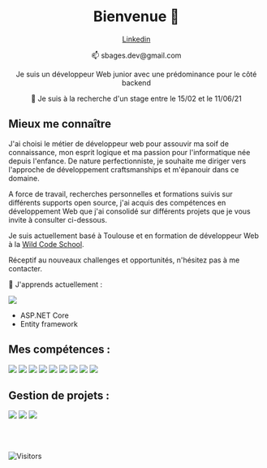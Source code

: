 <h1 align="center">Bienvenue 👋</h1>

<p align="center"><a href="https://www.linkedin.com/in/sebastienbages">Linkedin</a></p>
<p align="center">📫 sbages.dev@gmail.com</p>

<p align="center">Je suis un développeur Web junior avec une prédominance pour le côté backend</p>

<p align="center">💼 Je suis à la recherche d'un stage entre le 15/02 et le 11/06/21</p>

## Mieux me connaître

J'ai choisi le métier de développeur web pour assouvir ma soif de connaissance, mon esprit logique et ma passion pour l'informatique née depuis l'enfance. De nature perfectionniste, je souhaite me diriger vers l'approche de développement craftsmanships et m'épanouir dans ce domaine.

A force de travail, recherches personnelles et formations suivis sur différents supports open source, j'ai acquis des compétences en développement Web que j'ai consolidé sur différents projets que je vous invite à consulter ci-dessous.

Je suis actuellement basé à Toulouse et en formation de développeur Web à la [Wild Code School](https://www.wildcodeschool.com/fr-FR/campus/toulouse).

Réceptif au nouveaux challenges et opportunités, n'hésitez pas à me contacter.

🌱 J'apprends actuellement :

<img src="https://img.icons8.com/color/48/000000/c-sharp-logo.png"/>

- ASP.NET Core
- Entity framework

## Mes compétences :

<img src="https://img.icons8.com/offices/40/000000/php-logo.png"/> <img src="https://img.icons8.com/color/48/000000/nodejs.png"/> <img src="https://img.icons8.com/color/48/000000/javascript.png"/> <img src="https://img.icons8.com/color/48/000000/html-5.png"/> <img src="https://img.icons8.com/color/48/000000/css3.png"/> <img src="https://img.icons8.com/office/40/000000/sql.png"/> <img src="https://img.icons8.com/color/48/000000/bootstrap.png"/> <img src="https://img.icons8.com/color/48/000000/visual-studio.png"/> <img src="https://img.icons8.com/color/48/000000/visual-studio-code-2019.png"/>

## Gestion de projets :

<img src="https://img.icons8.com/color/48/000000/git.png"/> <img src="https://img.icons8.com/fluent/48/000000/github.png"/> <img src="https://img.icons8.com/color/48/000000/gitlab.png"/>

<br/>
<br/>



![Visitors](https://visitor-badge.laobi.icu/badge?page_id=sebastienbages.sebastienbages)



<!--
**sebastienbages/sebastienbages** is a ✨ _special_ ✨ repository because its `README.md` (this file) appears on your GitHub profile.

Here are some ideas to get you started:

- 🔭 I’m currently working on ...
- 🌱 I’m currently learning ...
- 👯 I’m looking to collaborate on ...
- 🤔 I’m looking for help with ...
- 💬 Ask me about ...
- 📫 How to reach me: ...
- 😄 Pronouns: ...
- ⚡ Fun fact: ...
-->
